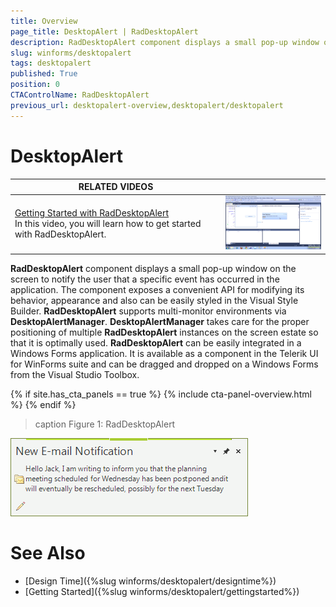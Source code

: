 ```yaml
---
title: Overview
page_title: DesktopAlert | RadDesktopAlert
description: RadDesktopAlert component displays a small pop-up window on the screen to notify the user that a specific event has occurred in the application. 
slug: winforms/desktopalert
tags: desktopalert
published: True
position: 0
CTAControlName: RadDesktopAlert
previous_url: desktopalert-overview,desktopalert/desktopalert
---
```


# DesktopAlert

| RELATED VIDEOS |  |
| ------ | ------ |
|[Getting Started with RadDesktopAlert](http://tv.telerik.com/watch/winforms/getting-started-with-raddesktopalert)<br>In this video, you will learn how to get started with RadDesktopAlert.|![desktopalert-overview 001](images/desktopalert-overview001.png)|

__RadDesktopAlert__ component displays a small pop-up window on the screen to notify the user that a specific event has occurred in the application. The component exposes a convenient API for modifying its behavior, appearance and also can be easily styled in the Visual Style Builder. __RadDesktopAlert__ supports multi-monitor environments via __DesktopAlertManager__. __DesktopAlertManager__ takes care for the proper positioning of multiple __RadDesktopAlert__ instances on the screen estate so that it is optimally used. __RadDesktopAlert__ can be easily integrated in a Windows Forms application. It is available as a component in the Telerik UI for WinForms suite and can be dragged and dropped on a Windows Forms from the Visual Studio Toolbox.

{% if site.has_cta_panels == true %}
{% include cta-panel-overview.html %}
{% endif %}

>caption Figure 1: RadDesktopAlert
>
![desktopalert-overview 002](images/desktopalert-overview002.png)


# See Also

* [Design Time]({%slug winforms/desktopalert/designtime%})
* [Getting Started]({%slug winforms/desktopalert/gettingstarted%})